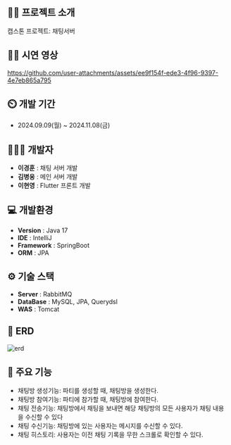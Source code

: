 ## 👨‍🏫 프로젝트 소개
캡스톤 프로젝트: 채팅서버

## 👨‍🏫 시연 영상
https://github.com/user-attachments/assets/ee9f154f-ede3-4f96-9397-4e7eb865a795

## ⏲️ 개발 기간 
- 2024.09.09(월) ~ 2024.11.08(금)
  
## 🧑‍🤝‍🧑 개발자  
- **이경훈** : 채팅 서버 개발
- **김병웅** : 메인 서버 개발
- **이현영** : Flutter 프론트 개발
  
## 💻 개발환경
- **Version** : Java 17
- **IDE** : IntelliJ
- **Framework** : SpringBoot
- **ORM** : JPA

## ⚙️ 기술 스택
- **Server** : RabbitMQ
- **DataBase** : MySQL, JPA, Querydsl
- **WAS** : Tomcat

## 📝 ERD
![erd](https://github.com/user-attachments/assets/577a5f83-4430-4a1c-830e-7a551b1afcad)


## 📌 주요 기능
- 채팅방 생성기능: 파티를 생성할 때, 채팅방을 생성한다.
- 채팅방 참여기능: 파티에 참가할 때, 채팅방에 참여한다.
- 채팅 전송기능: 채팅방에서 채팅을 보내면 해당 채팅방의 모든 사용자가 채팅 내용을 수신할 수 있다
- 채팅 수신기능: 채팅방에 있는 사용자는 메시지를 수신할 수 있다.
- 채팅 히스토리: 사용자는 이전 채팅 기록을 무한 스크롤로 확인할 수 있다.



  
  
